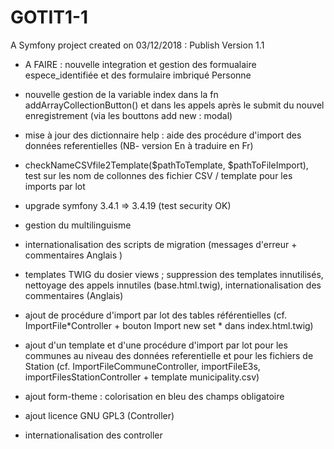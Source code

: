 GOTIT1-1
=======
A Symfony project created on 03/12/2018 : Publish Version 1.1

- A FAIRE : nouvelle integration et gestion des formualaire espece_identifiée et des formulaire imbriqué Personne
- nouvelle gestion de la variable index dans la fn addArrayCollectionButton() et dans les appels après le submit du nouvel enregistrement (via les bouttons add new : modal)

- mise à jour des dictionnaire help : aide des procédure d'import des données referentielles (NB- version En à traduire en Fr)
- checkNameCSVfile2Template($pathToTemplate, $pathToFileImport),  test sur les nom de collonnes  des fichier CSV / template pour les  imports par lot

- upgrade symfony 3.4.1 => 3.4.19 (test security OK) 

- gestion du multilinguisme
- internationalisation des scripts de migration (messages d'erreur + commentaires Anglais )
- templates TWIG du dosier views  ; suppression des templates innutilisés, nettoyage des appels innutiles (base.html.twig), internationalisation des commentaires (Anglais)
- ajout de procédure d'import par lot des tables référentielles (cf. ImportFile*Controller + bouton Import new set * dans index.html.twig)
- ajout d'un template et d'une procédure d'import par lot pour les communes au niveau des données referentielle et pour les fichiers de Station (cf. ImportFileCommuneController, importFileE3s, importFilesStationController + template municipality.csv)

- ajout form-theme : colorisation en bleu des champs obligatoire
- ajout licence GNU GPL3 (Controller)
- internationalisation des controller
